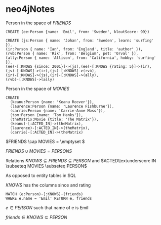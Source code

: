 # neo4jNotes

Person in the space of $FRIENDS$

```cypher
CREATE (ee:Person {name: 'Emil', from: 'Sweden', kloutScore: 99})
```

```cypher
CREATE (js:Person { name: 'Johan', from: 'Sweden', learn: 'surfing' }),
(ir:Person { name: 'Ian', from: 'England', title: 'author' }),
(rvb:Person { name: 'Rik', from: 'Belgium', pet: 'Orval' }),
(ally:Person { name: 'Allison', from: 'California', hobby: 'surfing' }),
(ee)-[:KNOWS {since: 2001}]->(js),(ee)-[:KNOWS {rating: 5}]->(ir),
(js)-[:KNOWS]->(ir),(js)-[:KNOWS]->(rvb),
(ir)-[:KNOWS]->(js),(ir)-[:KNOWS]->(ally),
(rvb)-[:KNOWS]->(ally)
```

Person in the space of $MOVIES$

```cypher
CREATE
  (keanu:Person {name: 'Keanu Reever'}),
  (laurence:Person {name: 'Laurence Fishburne'}),
  (carrie:Person {name: 'Carrie-Anne Moss'}),
  (tom:Person {name: 'Tom Hanks'}),
  (theMatrix:Movie {title: 'The Matrix'}),
  (keanu)-[:ACTED_IN]->(theMatrix),
  (laurence)-[:ACTED_IN]->(theMatrix),
  (carrie)-[:ACTED_IN]->(theMatrix)
```

$FRIENDS \cap MOVIES = \emptyset $

$FRIENDS \cup MOVIES = PERSONS$

Relations $KNOWS \subseteq FRIENDS \subseteq PERSON$ and $ACTED\textunderscore IN \subseteq MOVIES \subseteq PERSON$

As opposed to entity tables in SQL

$KNOWS$ has the columns since and rating

```cypher
MATCH (e:Person)-[:KNOWS]-(friends)
WHERE e.name = 'Emil' RETURN e, friends
```

$e \in PERSON$ such that name of e is Emil

$friends \in KNOWS \subseteq PERSON$
